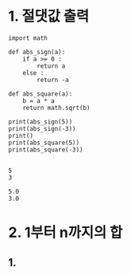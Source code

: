# 1. 절댓값 출력  
~~~
import math

def abs_sign(a):
    if a >= 0 :
        return a
    else :
        return -a
    
def abs_square(a):
    b = a * a
    return math.sqrt(b)

print(abs_sign(5))
print(abs_sign(-3))
print()
print(abs_square(5))
print(abs_square(-3))
~~~
~~~

5
3

5.0
3.0
~~~  
# 2. 1부터 n까지의 합  
## 1.
